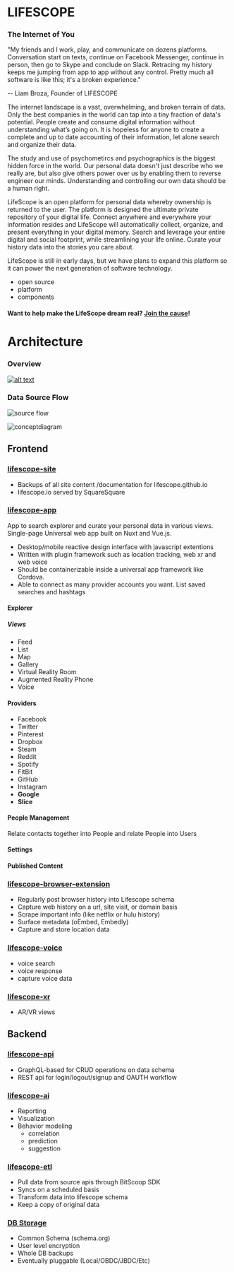 # LIFESCOPE
### The Internet of You


"My friends and I work, play, and communicate on dozens platforms. Conversation start on texts, continue on Facebook Messenger, continue in person, then go to Skype and conclude on Slack. Retracing my history keeps me jumping from app to app without any control. Pretty much all software is like this; it's a broken experience."

 -- Liam Broza, Founder of LIFESCOPE

The internet landscape is a vast, overwhelming, and broken terrain of data. Only the best companies in the world can tap into a tiny fraction of data's potential. People create and consume digital information without understanding what’s going on.  It is hopeless for anyone to create a complete and up to date accounting of their information, let alone search and organize their data.

The study and use of psychometircs and psychographics is the biggest hidden force in the world. Our personal data doesn't just describe who we really are, but also give others power over us by enabling them to reverse engineer our minds. Understanding and controlling our own data should be a human right.

LifeScope is an open platform for personal data whereby ownership is returned to the user. The platform is designed the ultimate private repository of your digital life. Connect anywhere and everywhere your information resides and LifeScope will automatically collect, organize, and present everything in your digital memory. Search and leverage your entire digital and social footprint, while streamlining your life online. Curate your history data into the stories you care about.

LifeScope is still in early days, but we have plans to expand this platform so it can power the next generation of software technology.

- open source
- platform
- components

#### Want to help make the LifeScope dream real? [Join the cause](https://lifescope.io/signupdev)!


# Architecture

### Overview

[ ![alt text][arch]](https://lifescopelabs.github.io/assets/diagrams/LifeScope%20Architecture%20Planning%203-26-18.pdf)


### Data Source Flow

![source flow][soureflow]

![conceptdiagram][conceptdiagram]


## Frontend
### [lifescope-site](https://lifescopelabs.github.io/site.html)
* Backups of all site content /documentation for lifescope.github.io
* lifescope.io served by SquareSquare
### [lifescope-app](https://lifescopelabs.github.io/app.html)
App to search explorer and curate your personal data in various views. Single-page Universal web app built on Nuxt and Vue.js.
* Desktop/mobile reactive design interface with javascript extentions
* Written with plugin framework such as location tracking, web xr and web voice
* Should be containerizable inside a universal app framework like Cordova.
* Able to connect as many provider accounts you want. List saved searches and hashtags
#### Explorer
##### Views
* Feed
* List
* Map
* Gallery
* Virtual Reality Room
* Augmented Reality Phone
* Voice
#### Providers
* Facebook
* Twitter
* Pinterest
* Dropbox
* Steam
* Reddit
* Spotify
* FitBit
* GitHub
* Instagram
* **Google**
* **Slice**
#### People Management
Relate contacts together into People and relate People into Users

#### Settings

#### Published Content

### [lifescope-browser-extension](https://lifescopelabs.github.io/app.html)
* Regularly post browser history into Lifescope schema
* Capture web history on a url, site visit, or domain basis
* Scrape important info (like netflix or hulu history)
* Surface metadata (oEmbed, Embedly)
* Capture and store location data

### [lifescope-voice](https://lifescopelabs.github.io/app.html)
* voice search
* voice response
* capture voice data

### [lifescope-xr](https://lifescopelabs.github.io/app.html)
* AR/VR views

## Backend

### [lifescope-api](https://lifescopelabs.github.io/app.html)
* GraphQL-based for CRUD operations on data schema
* REST api for login/logout/signup and OAUTH workflow

### [lifescope-ai](https://lifescopelabs.github.io/app.html)
* Reporting
* Visualization
* Behavior modeling
  * correlation
  * prediction
  * suggestion

### [lifescope-etl](https://lifescopelabs.github.io/etl.html)
* Pull data from source apis through BitScoop SDK
* Syncs on a scheduled basis
* Transform data into lifescope schema
* Keep a copy of original data

### [DB Storage](https://lifescopelabs.github.io/db.html)
* Common Schema (schema.org)
* User level encryption
* Whole DB backups
* Eventually pluggable (Local/OBDC/JBDC/Etc)

[conceptdiagram]:https://lifescopelabs.github.io/assets/img/concept-diagram.png
[soureflow]:https://lifescopelabs.github.io/assets/diagrams/data-source-flow.png
[arch]: https://lifescopelabs.github.io/assets/diagrams/LifeScope%20Architecture%20PlanningNEW.jpg  "Arch" 
<!--stackedit_data:
eyJoaXN0b3J5IjpbLTE3NTQ5MTYyNTldfQ==
-->